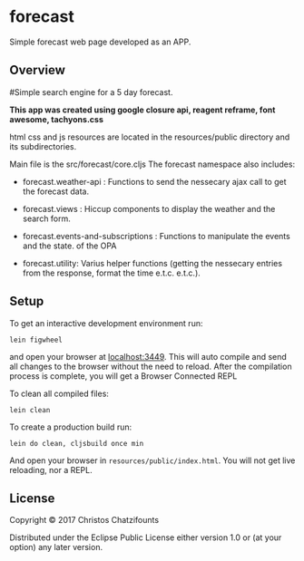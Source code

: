 # forecast
Simple forecast web page developed as an APP.


## Overview
#Simple search engine for a 5 day forecast. 


**This app was created using google closure api, reagent reframe, font awesome, tachyons.css**

html css and js resources are located in the resources/public directory and its subdirectories.

Main file is the src/forecast/core.cljs  The forecast namespace also includes:

- forecast.weather-api : Functions to send the nessecary ajax call to get
the forecast data.

- forecast.views : Hiccup components to display the weather and the search form.

- forecast.events-and-subscriptions : Functions to manipulate the events and the state.
of the OPA

- forecast.utility: Varius helper functions (getting the nessecary entries from the
response, format the time e.t.c. e.t.c.).

## Setup

To get an interactive development environment run:

    lein figwheel

and open your browser at [localhost:3449](http://localhost:3449/).
This will auto compile and send all changes to the browser without the
need to reload. After the compilation process is complete, you will
get a Browser Connected REPL

To clean all compiled files:

    lein clean

To create a production build run:

    lein do clean, cljsbuild once min

And open your browser in `resources/public/index.html`. You will not
get live reloading, nor a REPL. 

## License

Copyright © 2017 Christos Chatzifounts

Distributed under the Eclipse Public License either version 1.0 or (at your option) any later version.
